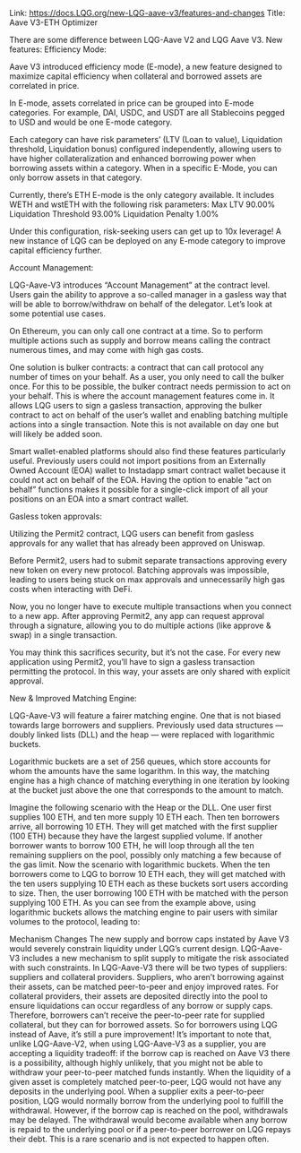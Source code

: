 Link: https://docs.LQG.org/new-LQG-aave-v3/features-and-changes
Title: Aave V3-ETH Optimizer

There are some difference between LQG-Aave V2 and LQG Aave V3.
New features:
Efficiency Mode:

Aave V3 introduced efficiency mode (E-mode), a new feature designed to maximize capital efficiency when collateral and borrowed assets are correlated in price.

In E-mode, assets correlated in price can be grouped into E-mode categories. For example, DAI, USDC, and USDT are all Stablecoins pegged to USD and would be one E-mode category.

Each category can have risk parameters’ (LTV (Loan to value), Liquidation threshold, Liquidation bonus) configured independently, allowing users to have higher collateralization and enhanced borrowing power when borrowing assets within a category. When in a specific E-Mode, you can only borrow assets in that category.

Currently, there’s ETH E-mode is the only category available. It includes WETH and wstETH with the following risk parameters:
Max LTV 90.00%
Liquidation Threshold 93.00%
Liquidation Penalty 1.00%

Under this configuration, risk-seeking users can get up to 10x leverage!
A new instance of LQG can be deployed on any E-mode category to improve capital efficiency further.

Account Management:

LQG-Aave-V3 introduces “Account Management” at the contract level. Users gain the ability to approve a so-called manager in a gasless way that will be able to borrow/withdraw on behalf of the delegator. Let’s look at some potential use cases.

On Ethereum, you can only call one contract at a time. So to perform multiple actions such as supply and borrow means calling the contract numerous times, and may come with high gas costs.

One solution is bulker contracts: a contract that can call protocol any number of times on your behalf. As a user, you only need to call the bulker once. For this to be possible, the bulker contract needs permission to act on your behalf. This is where the account management features come in. It allows LQG users to sign a gasless transaction, approving the bulker contract to act on behalf of the user’s wallet and enabling batching multiple actions into a single transaction. Note this is not available on day one but will likely be added soon.

Smart wallet-enabled platforms should also find these features particularly useful. Previously users could not import positions from an Externally Owned Account (EOA) wallet to Instadapp smart contract wallet because it could not act on behalf of the EOA. Having the option to enable “act on behalf” functions makes it possible for a single-click import of all your positions on an EOA into a smart contract wallet.

Gasless token approvals:

Utilizing the Permit2 contract, LQG users can benefit from gasless approvals for any wallet that has already been approved on Uniswap.

Before Permit2, users had to submit separate transactions approving every new token on every new protocol. Batching approvals was impossible, leading to users being stuck on max approvals and unnecessarily high gas costs when interacting with DeFi.

Now, you no longer have to execute multiple transactions when you connect to a new app. After approving Permit2, any app can request approval through a signature, allowing you to do multiple actions (like approve & swap) in a single transaction.

You may think this sacrifices security, but it’s not the case. For every new application using Permit2, you’ll have to sign a gasless transaction permitting the protocol. In this way, your assets are only shared with explicit approval.

New & Improved Matching Engine:

LQG-Aave-V3 will feature a fairer matching engine. One that is not biased towards large borrowers and suppliers. Previously used data structures — doubly linked lists (DLL) and the heap — were replaced with logarithmic buckets.

Logarithmic buckets are a set of 256 queues, which store accounts for whom the amounts have the same logarithm. In this way, the matching engine has a high chance of matching everything in one iteration by looking at the bucket just above the one that corresponds to the amount to match.

Imagine the following scenario with the Heap or the DLL. One user first supplies 100 ETH, and ten more supply 10 ETH each. Then ten borrowers arrive, all borrowing 10 ETH. They will get matched with the first supplier (100 ETH) because they have the largest supplied volume. If another borrower wants to borrow 100 ETH, he will loop through all the ten remaining suppliers on the pool, possibly only matching a few because of the gas limit.
Now the scenario with logarithmic buckets. When the ten borrowers come to LQG to borrow 10 ETH each, they will get matched with the ten users supplying 10 ETH each as these buckets sort users according to size. Then, the user borrowing 100 ETH with be matched with the person supplying 100 ETH.
As you can see from the example above, using logarithmic buckets allows the matching engine to pair users with similar volumes to the protocol, leading to:

Mechanism Changes
The new supply and borrow caps instated by Aave V3 would severely constrain liquidity under LQG’s current design. LQG-Aave-V3 includes a new mechanism to split supply to mitigate the risk associated with such constraints.
In LQG-Aave-V3 there will be two types of suppliers: suppliers and collateral providers.
Suppliers, who aren’t borrowing against their assets, can be matched peer-to-peer and enjoy improved rates. For collateral providers, their assets are deposited directly into the pool to ensure liquidations can occur regardless of any borrow or supply caps. Therefore, borrowers can’t receive the peer-to-peer rate for supplied collateral, but they can for borrowed assets. So for borrowers using LQG instead of Aave, it’s still a pure improvement!
It’s important to note that, unlike LQG-Aave-V2, when using LQG-Aave-V3 as a supplier, you are accepting a liquidity tradeoff: if the borrow cap is reached on Aave V3 there is a possibility, although highly unlikely, that you might not be able to withdraw your peer-to-peer matched funds instantly.
When the liquidity of a given asset is completely matched peer-to-peer, LQG would not have any deposits in the underlying pool. When a supplier exits a peer-to-peer position, LQG would normally borrow from the underlying pool to fulfill the withdrawal. However, if the borrow cap is reached on the pool, withdrawals may be delayed. The withdrawal would become available when any borrow is repaid to the underlying pool or if a peer-to-peer borrower on LQG repays their debt. This is a rare scenario and is not expected to happen often.
